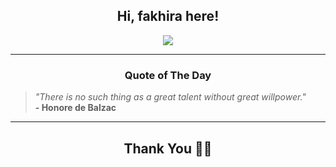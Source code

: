 <h2 align="center"> Hi, fakhira here!</h2>

<p align="center">
<a href="https://github.com/fakhiralkda" alt="github streak"><img src="https://dvst-streak.herokuapp.com/?user=fakhiralkda&theme=tokyonight&fire=DD472C"></a>
</p>

<hr>
<h3 align="center">Quote of The Day</h3>
<p align="center">
<blockquote>
<i>"There is no such thing as a great talent without great willpower."</i>
<br>
<b>- Honore de Balzac</b>
</blockquote>
</p>


<hr>
<h2 align="center">Thank You 🙏🏼</h2>
